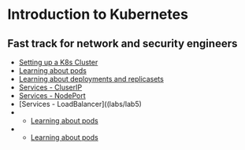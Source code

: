# Introduction to Kubernetes 
## Fast track for network and security engineers

* [Setting up a K8s Cluster](labs/lab0/readme.md)
* [Learning about pods](labs/lab1/readme.md)
* [Learning about deployments and replicasets](labs/lab2)
* [Services - CluserIP](labs/lab3)
* [Services - NodePort](labs/lab4)
* [Services - LoadBalancer]((labs/lab5)
* * [Learning about pods](labs/lab1/readme.md)
* * [Learning about pods](labs/lab1/readme.md)
